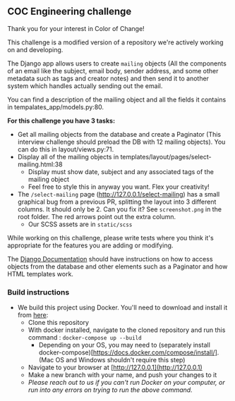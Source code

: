 ## COC Engineering challenge

Thank you for your interest in Color of Change!

This challenge is a modified version of a repository we're actively working on and developing.

The Django app allows users to create `mailing` objects (All the components of an email like the subject, email body, sender address, and some other metadata such as tags and creator notes) and then send it to another system which handles actually sending out the email.

You can find a description of the mailing object and all the fields it contains in tempalates_app/models.py:80.

**For this challenge you have 3 tasks:**

- Get all mailing objects from the database and create a Paginator (This interview challenge should preload the DB with 12 mailing objects). You can do this in layout/views.py:71.
- Display all of the mailing objects in templates/layout/pages/select-mailing.html:38
  - Display must show date, subject and any associated tags of the mailing object
  - Feel free to style this in anyway you want. Flex your creativity!
- The `/select-mailing` page (http://127.0.0.1/select-mailing) has a small graphical bug from a previous PR, splitting the layout into 3 different columns. It should only be 2. Can you fix it? See `screenshot.png` in the root folder. The red arrows point out the extra column.
  - Our SCSS assets are in `static/scss`

While working on this challenge, please write tests where you think it's appropriate for the features you are adding or modifying.

The [Django Documentation](https://docs.djangoproject.com/en/3.0/) should have instructions on how to access objects from the database and other elements such as a Paginator and how HTML templates work.

### Build instructions

- We build this project using Docker. You'll need to download and install it from [here](https://www.docker.com/products/docker-desktop):
  - Clone this repository
  - With docker installed, navigate to the cloned repository and run this command : `docker-compose up --build`
    - Depending on your OS, you may need to (separately install docker-compose)[https://docs.docker.com/compose/install/]. (Mac OS and Windows shouldn't require this step)
  - Navigate to your browser at [http://127.0.0.1](http://127.0.0.1)
  - Make a new branch with your name, and push your changes to it
  - *Please reach out to us if you can't run Docker on your computer, or run into any errors on trying to run the above command.*
